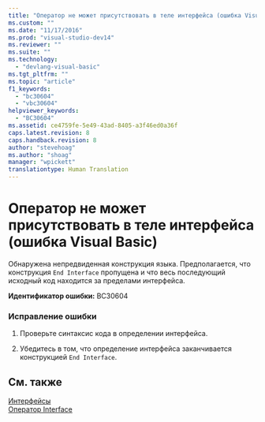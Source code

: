 ```yaml
---
title: "Оператор не может присутствовать в теле интерфейса (ошибка Visual Basic) | Microsoft Docs"
ms.custom: ""
ms.date: "11/17/2016"
ms.prod: "visual-studio-dev14"
ms.reviewer: ""
ms.suite: ""
ms.technology: 
  - "devlang-visual-basic"
ms.tgt_pltfrm: ""
ms.topic: "article"
f1_keywords: 
  - "bc30604"
  - "vbc30604"
helpviewer_keywords: 
  - "BC30604"
ms.assetid: ce4759fe-5e49-43ad-8405-a3f46ed0a36f
caps.latest.revision: 8
caps.handback.revision: 8
author: "stevehoag"
ms.author: "shoag"
manager: "wpickett"
translationtype: Human Translation
---
```

# Оператор не может присутствовать в теле интерфейса (ошибка Visual Basic)
Обнаружена непредвиденная конструкция языка. Предполагается, что конструкция `End Interface` пропущена и что весь последующий исходный код находится за пределами интерфейса.  
  
 **Идентификатор ошибки:** BC30604  
  
### Исправление ошибки  
  
1.  Проверьте синтаксис кода в определении интерфейса.  
  
2.  Убедитесь в том, что определение интерфейса заканчивается конструкцией `End Interface`.  
  
## См. также  
 [Интерфейсы](../../visual-basic/programming-guide/language-features/interfaces/index.md)   
 [Оператор Interface](../../visual-basic/language-reference/statements/interface-statement.md)